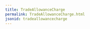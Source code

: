```yaml
---
title: TradeAllowanceCharge
permalink: TradeAllowanceCharge.html
jsonid: tradeallowancecharge
---
```

